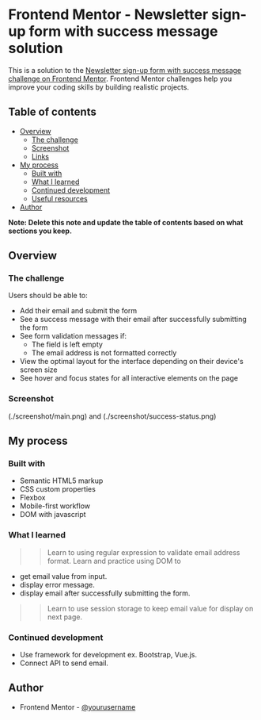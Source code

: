 # Frontend Mentor - Newsletter sign-up form with success message solution

This is a solution to the [Newsletter sign-up form with success message challenge on Frontend Mentor](https://www.frontendmentor.io/challenges/newsletter-signup-form-with-success-message-3FC1AZbNrv). Frontend Mentor challenges help you improve your coding skills by building realistic projects. 

## Table of contents

- [Overview](#overview)
  - [The challenge](#the-challenge)
  - [Screenshot](#screenshot)
  - [Links](#links)
- [My process](#my-process)
  - [Built with](#built-with)
  - [What I learned](#what-i-learned)
  - [Continued development](#continued-development)
  - [Useful resources](#useful-resources)
- [Author](#author)

**Note: Delete this note and update the table of contents based on what sections you keep.**

## Overview

### The challenge

Users should be able to:

- Add their email and submit the form
- See a success message with their email after successfully submitting the form
- See form validation messages if:
  - The field is left empty
  - The email address is not formatted correctly
- View the optimal layout for the interface depending on their device's screen size
- See hover and focus states for all interactive elements on the page

### Screenshot

(./screenshot/main.png) and (./screenshot/success-status.png)

## My process

### Built with

- Semantic HTML5 markup
- CSS custom properties
- Flexbox
- Mobile-first workflow
- DOM with javascript

### What I learned

>> Learn to using regular expression to validate email address format.
>> Learn and practice using DOM to 
  - get email value from input.
  - display error message.
  - display email after successfully submitting the form.
>> Learn to use session storage to keep email value for display on next page.

### Continued development

- Use framework for development ex. Bootstrap, Vue.js.
- Connect API to send email.

## Author

- Frontend Mentor - [@yourusername](https://www.frontendmentor.io/profile/CarrotSugar)
